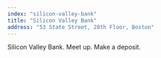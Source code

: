```yaml
---
index: "silicon-valley-bank"
title: "Silicon Valley Bank"
address: "53 State Street, 28th Floor, Boston"
---
```


Silicon Valley Bank. Meet up. Make a deposit.
